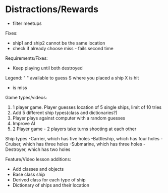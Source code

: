 # Distractions/Rewards
- filter meetups

Fixes:
- ship1 and ship2 cannot be the same location
- check if already choose miss - fails second time

Requirements/Fixes:
- Keep playing until both destroyed


Legend:
" " available to guess
 S where you placed a ship
 X is hit
 - is miss

Game types/videos: 
1. 1 player game. Player guesses location of 5 single ships, limit of 10 tries
2. Add 5 different ship types(class and dictionaries?)
3. Player plays against computer with a random guesses
4. Improve AI
5. 2 Player game - 2 players take turns shooting at each other

Ship types
  -Carrier, which has five holes
  -Battleship, which has four holes
  -Cruiser, which has three holes
  -Submarine, which has three holes
  -Destroyer, which has two holes

Feature/Video lesson additions:
 - Add classes and objects
 - Base class ship
 - Derived class for each type of ship
 - Dictionary of ships and their location
 
